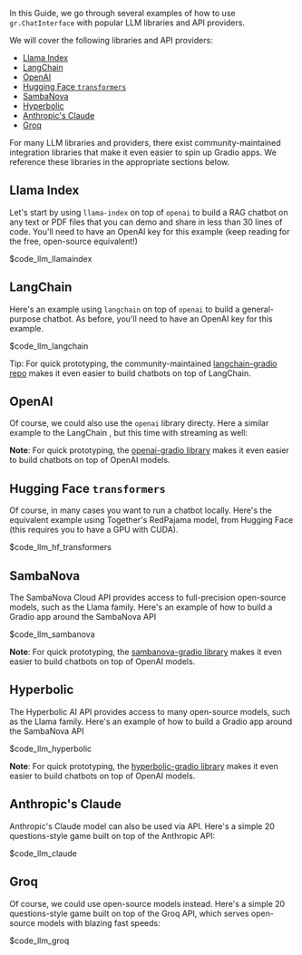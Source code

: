 In this Guide, we go through several examples of how to use `gr.ChatInterface` with popular LLM libraries and API providers.

We will cover the following libraries and API providers:

* [Llama Index](#llama-index)
* [LangChain](#lang-chain)
* [OpenAI](#open-ai)
* [Hugging Face `transformers`](#hugging-face-transformers)
* [SambaNova](#samba-nova)
* [Hyperbolic](#hyperbolic)
* [Anthropic's Claude](#claude)
* [Groq](#groq)

For many LLM libraries and providers, there exist community-maintained integration libraries that make it even easier to spin up Gradio apps. We reference these libraries in the appropriate sections below.

## Llama Index

Let's start by using `llama-index` on top of `openai` to build a RAG chatbot on any text or PDF files that you can demo and share in less than 30 lines of code. You'll need to have an OpenAI key for this example (keep reading for the free, open-source equivalent!)

$code_llm_llamaindex

## LangChain

Here's an example using `langchain` on top of `openai` to build a general-purpose chatbot. As before, you'll need to have an OpenAI key for this example.

$code_llm_langchain

Tip: For quick prototyping, the community-maintained <a href='https://github.com/AK391/langchain-gradio'>langchain-gradio repo</a>  makes it even easier to build chatbots on top of LangChain.

## OpenAI

Of course, we could also use the `openai` library directy. Here a similar example to the LangChain , but this time with streaming as well:

**Note**: For quick prototyping, the  [openai-gradio library](https://github.com/gradio-app/openai-gradio) makes it even easier to build chatbots on top of OpenAI models.


## Hugging Face `transformers`

Of course, in many cases you want to run a chatbot locally. Here's the equivalent example using Together's RedPajama model, from Hugging Face (this requires you to have a GPU with CUDA).

$code_llm_hf_transformers

## SambaNova

The SambaNova Cloud API provides access to full-precision open-source models, such as the Llama family. Here's an example of how to build a Gradio app around the SambaNova API

$code_llm_sambanova

**Note**: For quick prototyping, the  [sambanova-gradio library](https://github.com/gradio-app/sambanova-gradio) makes it even easier to build chatbots on top of OpenAI models.

## Hyperbolic

The Hyperbolic AI API provides access to many open-source models, such as the Llama family. Here's an example of how to build a Gradio app around the SambaNova API

$code_llm_hyperbolic

**Note**: For quick prototyping, the  [hyperbolic-gradio library](https://github.com/HyperbolicLabs/hyperbolic-gradio) makes it even easier to build chatbots on top of OpenAI models.


## Anthropic's Claude 

Anthropic's Claude model can also be used via API. Here's a simple 20 questions-style game built on top of the Anthropic API:

$code_llm_claude

## Groq 

Of course, we could use open-source models instead. Here's a simple 20 questions-style game built on top of the Groq API, which serves open-source models with blazing fast speeds:

$code_llm_groq



